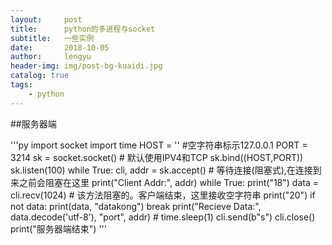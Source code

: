 ```yaml
---
layout:     post
title:      python的多进程与socket
subtitle:   一些实例
date:       2018-10-05
author:     lengyu
header-img: img/post-bg-kuaidi.jpg
catalog: true
tags:
    - python
---
```


##服务器端


'''py
import socket
import time
HOST = ''   #空字符串标示127.0.0.1
PORT = 3214
sk = socket.socket() # 默认使用IPV4和TCP
sk.bind((HOST,PORT))
sk.listen(100)
while True:
    cli, addr = sk.accept()  # 等待连接(阻塞式),在连接到来之前会阻塞在这里
    print("Client Addr:", addr)
    while True:
        print("18")
        data = cli.recv(1024)  # 该方法阻塞的。客户端结束，这里接收空字符串
        print("20")
        if not data:
            print(data, "datakong")
            break
        print("Recieve Data:", data.decode('utf-8'), "port", addr)
        # time.sleep(1)
        cli.send(b"s")
    cli.close()
    print("服务器端结束")
'''

